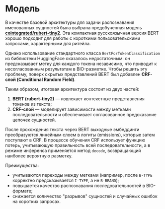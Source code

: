 # Модель

В качестве базовой архитектуры для задачи распознавания именованных сущностей была выбрана предобученная модель [**cointegrated/rubert-tiny2**](https://huggingface.co/cointegrated/rubert-tiny2). Эта компактная русскоязычная версия BERT хорошо подходит для работы с короткими пользовательскими запросами, характерными для ритейла.

Однако использование стандартного класса `BertForTokenClassification` из библиотеки HuggingFace оказалось недостаточным: он предсказывает метку для каждого токена независимо, что приводит к несогласованным результатам в BIO-разметке. Чтобы решить эту проблему, поверх скрытых представлений BERT был добавлен **CRF-слой (Conditional Random Field)**.

Таким образом, итоговая архитектура состоит из двух частей:

1. **BERT (rubert-tiny2)** — извлекает контекстные представления токенов из текста;
2. **CRF-слой** — моделирует зависимости между метками последовательности и обеспечивает согласованное предсказание цепочек сущностей.

После прохождения текста через BERT выходные эмбеддинги преобразуются линейным слоем в логиты (emissions), которые затем поступают в CRF. В процессе обучения CRF использует функцию потерь, учитывающую правильность всей последовательности, а в режиме инференса применяется метод `decode`, возвращающий наиболее вероятную разметку.

Преимущества:

* учитываются переходы между метками (например, после `B-TYPE` корректно предсказывается `I-TYPE`, а не `B-BRAND`);
* повышается качество распознавания последовательностей в BIO-формате;
* снижается количество "разрывов" сущностей и случайных ошибок на коротких запросах.


